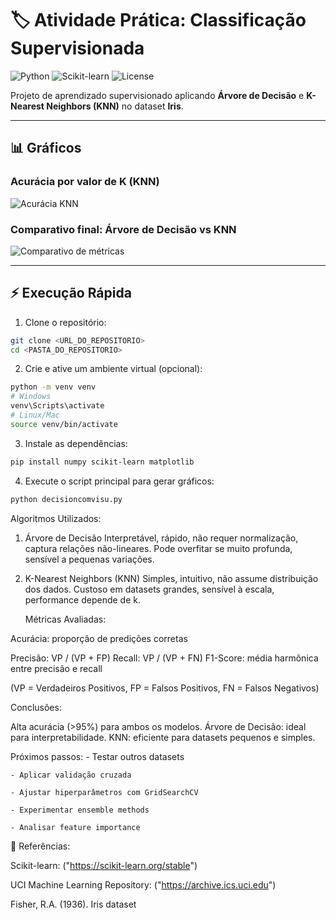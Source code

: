 # 🏷️ Atividade Prática: Classificação Supervisionada

![Python](https://img.shields.io/badge/python-3.8+-blue)
![Scikit-learn](https://img.shields.io/badge/scikit--learn-1.3-green)
![License](https://img.shields.io/badge/license-MIT-lightgrey)

Projeto de aprendizado supervisionado aplicando **Árvore de Decisão** e **K-Nearest Neighbors (KNN)** no dataset **Iris**.  

---

## 📊 Gráficos

### Acurácia por valor de K (KNN)

![Acurácia KNN](C:\Users\larissacampos\Documents\GitHub\projAICyrino\imagens\knn_k_analysis.png)

### Comparativo final: Árvore de Decisão vs KNN

![Comparativo de métricas](C:\Users\larissacampos\Documents\GitHub\projAICyrino\imagens\comparacao_modelos.png)

---

## ⚡ Execução Rápida

1. Clone o repositório:

```bash
git clone <URL_DO_REPOSITORIO>
cd <PASTA_DO_REPOSITORIO>
```

2. Crie e ative um ambiente virtual (opcional):

```bash
python -m venv venv
# Windows
venv\Scripts\activate
# Linux/Mac
source venv/bin/activate
```

3. Instale as dependências:

```bash
pip install numpy scikit-learn matplotlib
```

4. Execute o script principal para gerar gráficos:

```bash
python decisioncomvisu.py
```

Algoritmos Utilizados:

1. Árvore de Decisão
Interpretável, rápido, não requer normalização, captura relações não-lineares.
Pode overfitar se muito profunda, sensível a pequenas variações.

2. K-Nearest Neighbors (KNN)
Simples, intuitivo, não assume distribuição dos dados.
Custoso em datasets grandes, sensível à escala, performance depende de k.

    Métricas Avaliadas:

Acurácia: proporção de predições corretas

Precisão: VP / (VP + FP)
Recall: VP / (VP + FN)
F1-Score: média harmônica entre precisão e recall

(VP = Verdadeiros Positivos, FP = Falsos Positivos, FN = Falsos Negativos)

Conclusões:

Alta acurácia (>95%) para ambos os modelos.
Árvore de Decisão: ideal para interpretabilidade.
KNN: eficiente para datasets pequenos e simples.

Próximos passos:
    - Testar outros datasets

    - Aplicar validação cruzada

    - Ajustar hiperparâmetros com GridSearchCV

    - Experimentar ensemble methods

    - Analisar feature importance

🔗 Referências:

Scikit-learn: ("https://scikit-learn.org/stable")

UCI Machine Learning Repository: ("https://archive.ics.uci.edu")

Fisher, R.A. (1936). Iris dataset